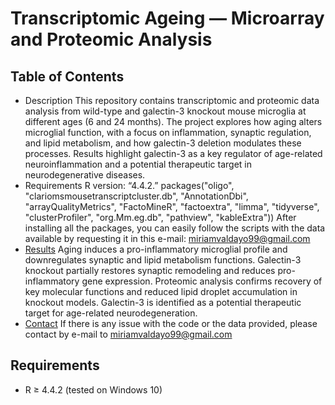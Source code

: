 # Transcriptomic Ageing — Microarray and Proteomic Analysis
## Table of Contents
- Description
  This repository contains transcriptomic and proteomic data analysis from wild-type and galectin-3 knockout mouse microglia at different ages (6 and 24 months). The project explores how aging alters microglial function, with a focus on inflammation, synaptic regulation, and lipid metabolism, and how galectin-3 deletion modulates these processes. Results highlight galectin-3 as a key regulator of age-related neuroinflammation and a potential therapeutic target in neurodegenerative diseases.
- Requirements
  R version: “4.4.2.”
  packages("oligo", "clariomsmousetranscriptcluster.db", "AnnotationDbi", "arrayQualityMetrics", "FactoMineR", "factoextra", "limma", "tidyverse", "clusterProfiler", "org.Mm.eg.db", "pathview", "kableExtra"))
  After installing all the packages, you can easily follow the scripts with the data available by requesting it in this e-mail: miriamvaldayo99@gmail.com 
- [Results](#results)
  Aging induces a pro-inflammatory microglial profile and downregulates synaptic and lipid metabolism functions.
  Galectin-3 knockout partially restores synaptic remodeling and reduces pro-inflammatory gene expression.
  Proteomic analysis confirms recovery of key molecular functions and reduced lipid droplet accumulation in knockout models.
  Galectin-3 is identified as a potential therapeutic target for age-related neurodegeneration.
- [Contact](#contact)
  If there is any issue with the code or the data provided, please contact by e-mail to miriamvaldayo99@gmail.com
## Requirements
* R ≥ 4.4.2 (tested on Windows 10)

